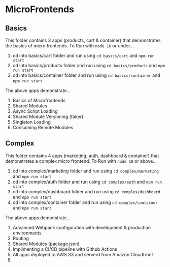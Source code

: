 # MicroFrontends

## Basics

This folder contains 3 apps (products, cart & container) that demonstrates the basics of micro frontends.
To Run with `node 16` or under...

1. cd into basics/cart folder and run using `cd basics/cart` and `npm run start`
2. cd into basics/products folder and run using `cd basics/products` and `npm run start`
3. cd into basics/container folder and run using `cd basics/container` and `npm run start`

The above apps demonstrate...

1. Basics of Microfrontends
2. Shared Modules
3. Async Script Loading
4. Shared Module Versioning (faker)
5. Singleton Loading
6. Consuming Remote Modules

## Complex

This folder contains 4 apps (marketing, auth, dashboard & container) that demonstrates a complex micro frontend.
To Run with `node 18` or above...

1. cd into complex/marketing folder and run using `cd complex/marketing` and `npm run start`
2. cd into complex/auth folder and run using `cd complex/auth` and `npm run start`
3. cd into complex/dashboard folder and run using `cd complex/dashboard` and `npm run start`
4. cd into complex/container folder and run using `cd complex/container` and `npm run start`

The above apps demonstrate...

1. Advanced Webpack configuration with development & production environments.
2. Routing
3. Shared Modules (package.json)
4. Implimenting a CI/CD pipeline with Github Actions
5. All apps deployed to AWS S3 and serverd from Amazon Cloudfront
6.
